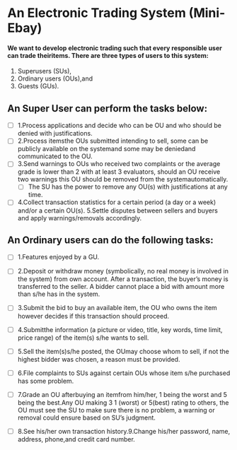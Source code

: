 # An Electronic Trading System (Mini-Ebay)
#### We want to develop electronic trading such that every responsible user can trade theiritems. There are three types of users to this system: 
1. Superusers (SUs), 
2. Ordinary users (OUs),and 
3. Guests (GUs).

## An Super User can perform the tasks below:

- [ ] 1.Process applications and decide who can be OU and who should be denied with justifications.
- [ ] 2.Process itemsthe OUs submitted intending to sell, some can be publicly available on the systemand some may be deniedand communicated to the OU.
- [ ] 3.Send warnings to OUs who received two complaints or the average grade is lower than 2 with at least 3 evaluators, should an OU receive two warnings this OU should be removed from the systemautomatically.
  - [ ] The SU has the power to remove any OU(s) with justifications at any time.
- [ ] 4.Collect transaction statistics for a certain period (a day or a week) and/or a certain OU(s). 5.Settle disputes between sellers and buyers and apply warnings/removals accordingly.

## An Ordinary users can do the following tasks:
- [ ] 1.Features enjoyed by a GU.
- [ ] 2.Deposit or withdraw money (symbolically, no real money is involved in the system) from own account. After a transaction, the buyer’s money is transferred to the seller. A bidder cannot place a bid with amount more than s/he has in the system.
- [ ] 3.Submit the bid to buy an available item, the OU who owns the item however decides if this transaction should proceed.
- [ ] 4.Submitthe information (a picture or video, title, key words, time limit, price range) of the item(s) s/he wants to sell. 
- [ ] 5.Sell the item(s)s/he posted, the OUmay choose whom to sell, if not the highest bidder was chosen, a reason must be provided.
- [ ] 6.File complaints to SUs against certain OUs whose item s/he purchased has some problem.
- [ ] 7.Grade an OU afterbuying an itemfrom him/her, 1 being the worst and 5 being the best.Any OU making 3 1 (worst) or 5(best) rating to others, the OU must see the SU to make sure there is no problem, a warning or removal could ensure based on SU’s judgment.
- [ ] 8.See his/her own transaction history.9.Change his/her password, name, address, phone,and credit card number.


